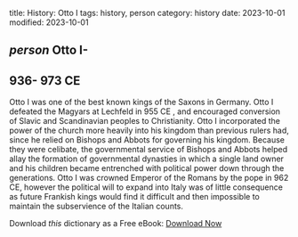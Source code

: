 title: History: Otto I
tags: history, person
category: history
date: 2023-10-01
modified: 2023-10-01

## _person_  Otto I-
  936-
973 CE
-
Otto I was one of the best known
kings of the Saxons in Germany.  Otto I defeated the Magyars at
Lechfeld in   955 CE
, and encouraged conversion of Slavic and
Scandinavian peoples to Christianity.  Otto I incorporated the power of
the church more heavily into his kingdom than previous rulers had,
since he relied on Bishops and Abbots for governing his kingdom.
Because they were celibate, the governmental service of Bishops and
Abbots helped allay the formation of governmental dynasties in which a
single land owner and his children became entrenched with political
power down through the generations.  Otto I was crowned Emperor of the
Romans by the pope in   962 CE,
 however the political will to
expand into Italy was of little consequence as future Frankish kings
would find it difficult and then impossible to maintain the
subservience of the Italian counts.


Download *this* dictionary as a Free eBook: [Download Now]({static}static/CairnsHistoryDictionary.pdf)

